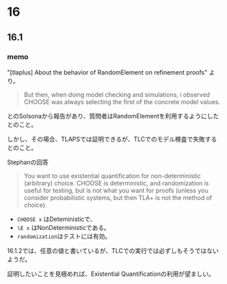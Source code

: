 # 16

## 16.1

### memo

"[tlaplus] About the behavior of RandomElement on refinement proofs" より。

> But then, when doing model checking and simulations, i observed CHOOSE was always selecting the first of the concrete model values. 

とのSolsonaから報告があり、質問者はRandomElementを利用するようにしたとのこと。

しかし、その場合、TLAPSでは証明できるが、TLCでのモデル検査で失敗するとのこと。

Stephanの回答

> You want to use existential quantification for non-deterministic (arbitrary) choice. CHOOSE is deterministic, and randomization is useful for testing, but is not what you want for proofs (unless you consider probabilistic systems, but then TLA+ is not the method of choice).

- `CHOOSE x` はDeteministicで、
- `\E x` はNonDeterministicである。
- `randomization`はテストには有効。

16.1.2では、任意の値と書いているが、TLCでの実行では必ずしもそうではないようだ。

証明したいことを見極めれば、Existential Quantificationの利用が望ましい。
